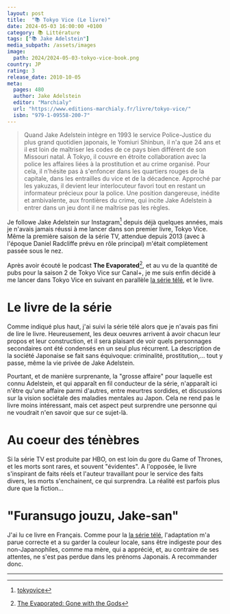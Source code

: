 ```yaml
---
layout: post
title:  "📚 Tokyo Vice (Le livre)"
date: 2024-05-03 16:00:00 +0100
category: 📚 Littérature
tags: ["📚 Jake Adelstein"]
media_subpath: /assets/images
image:
  path: 2024/2024-05-03-tokyo-vice-book.png
country: JP
rating: 3
release_date: 2010-10-05
meta:
  pages: 480
  author: Jake Adelstein
  editor: "Marchialy"
  url: "https://www.editions-marchialy.fr/livre/tokyo-vice/"
  isbn: "979-1-09558-200-7"
---
```


> Quand Jake Adelstein intègre en 1993 le service Police-Justice du plus grand quotidien japonais, le Yomiuri Shinbun, il n'a que 24 ans et il est loin de maîtriser les codes de ce pays bien différent de son Missouri natal. À Tokyo, il couvre en étroite collaboration avec la police les affaires liées à la prostitution et au crime organisé. Pour cela, il n'hésite pas à s'enfoncer dans les quartiers rouges de la capitale, dans les entrailles du vice et de la décadence. Approché par les yakuzas, il devient leur interlocuteur favori tout en restant un informateur précieux pour la police. Une position dangereuse, inédite et ambivalente, aux frontières du crime, qui incite Jake Adelstein à entrer dans un jeu dont il ne maîtrise pas les règles.

Je followe Jake Adelstein sur Instagram[^1] depuis déjà quelques années, mais je n'avais jamais réussi à me lancer dans son premier livre, Tokyo Vice. Même la première saison de la série TV, attendue depuis 2013 (avec à l'époque Daniel Radcliffe prévu en rôle principal) m'était complètement passée sous le nez.

Après avoir écouté le podcast **The Evaporated**[^2], et au vu de la quantité de pubs pour la saison 2 de Tokyo Vice sur Canal+, je me suis enfin décidé à me lancer dans Tokyo Vice en suivant en parallèle [la série télé](/posts/tokyo-vice-tv-series), et le livre.

# Le livre de la série

Comme indiqué plus haut, j'ai suivi la série télé alors que je n'avais pas fini de lire le livre. Heureusement, les deux oeuvres arrivent à avoir chacun leur propos et leur construction, et il sera plaisant de voir quels personnages secondaires ont été condensés en un seul plus récurrent. La description de la société Japonaise se fait sans équivoque: criminalité, prostitution,... tout y passe, même la vie privée de Jake Adelstein.

Pourtant, et de manière surprenante, la "grosse affaire" pour laquelle est connu Adelstein, et qui apparaît en fil conducteur de la série, n'apparaît ici n'être qu'une affaire parmi d'autres, entre meurtres sordides, et discussions sur la vision sociétale des maladies mentales au Japon. Cela ne rend pas le livre moins intéressant, mais cet aspect peut surprendre une personne qui ne voudrait n'en savoir que sur ce sujet-là.

# Au coeur des ténèbres

Si la série TV est produite par HBO, on est loin du gore du Game of Thrones, et les morts sont rares, et souvent "évidentes". A l'opposée, le livre s'inspirant de faits réels et l'auteur travaillant pour le service des faits divers, les morts s'enchainent, ce qui surprendra. La réalité est parfois plus dure que la fiction...

# "Furansugo jouzu, Jake-san"

J'ai lu ce livre en Français. Comme pour la [la série télé](/posts/tokyo-vice-tv-series), l'adaptation m'a parue correcte et a su garder la couleur locale, sans être indigeste pour des non-Japanophiles, comme ma mère, qui a apprécié, et, au contraire de ses attentes, ne s'est pas perdue dans les prénoms Japonais. A recommander donc.


* * *

[^1]: [<i class="fab fa-instagram"></i> tokyovice](https://www.instagram.com/tokyovice/)
[^2]: [<i class="fab fa-apple"></i> The Evaporated: Gone with the Gods](https://podcasts.apple.com/us/podcast/evaporated-gone-with-the-gods/id1721239147)
